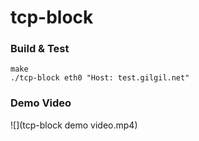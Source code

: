 tcp-block
===

### Build & Test
```
make
./tcp-block eth0 "Host: test.gilgil.net"
```

### Demo Video
![](tcp-block demo video.mp4)
